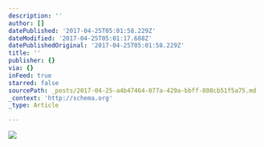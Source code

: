 ```yaml
---
description: ''
author: []
datePublished: '2017-04-25T05:01:58.229Z'
dateModified: '2017-04-25T05:01:17.688Z'
datePublishedOriginal: '2017-04-25T05:01:58.229Z'
title: ''
publisher: {}
via: {}
inFeed: true
starred: false
sourcePath: _posts/2017-04-25-a4b47464-077a-429a-bbff-808cb51f5a75.md
_context: 'http://schema.org'
_type: Article

---
```

![](https://the-grid-user-content.s3-us-west-2.amazonaws.com/e03a1bb3-c5b3-4055-88d9-f28b2b297dae.png)
